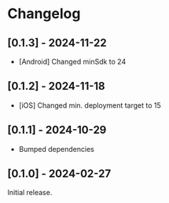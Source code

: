 # Changelog

## [0.1.3] - 2024-11-22

- [Android] Changed minSdk to 24

## [0.1.2] - 2024-11-18

- [iOS] Changed min. deployment target to 15

## [0.1.1] - 2024-10-29

- Bumped dependencies

## [0.1.0] - 2024-02-27

Initial release.
